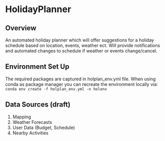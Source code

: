 # HolidayPlanner

## Overview
An automated holiday planner which will offer suggestions for a holiday schedule based on location, events, weather ect. Will provide notifications and automated changes to schedule if weather or events change/cancel.

## Environment Set Up
The required packages are captured in holplan_env.yml file. When using conda as package manager you can recreate the environment locally via: <code>conda env create -f holplan_env.yml -n holenv</code>

## Data Sources (draft)
<ol>
  <li>Mapping</li>
  <li>Weather Forecasts</li>
  <li>User Data (Budget, Schedule)</li>
  <li>Nearby Activities</li>
</ol>
